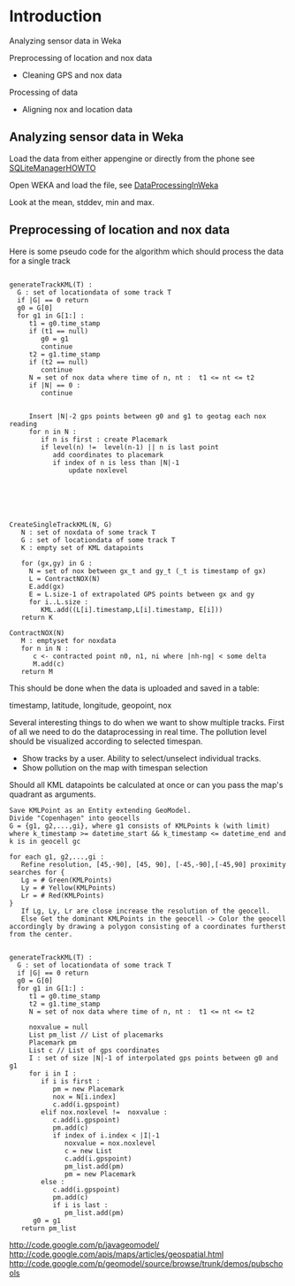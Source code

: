 # Introduction #

Analyzing sensor data in Weka

Preprocessing of location and nox data
  * Cleaning GPS and nox data

Processing of data
  * Aligning nox and location data


## Analyzing sensor data in Weka ##
Load the data from either appengine or directly from the phone see [SQLiteManagerHOWTO](SQLiteManagerHOWTO.md)

Open WEKA and load the file, see [DataProcessingInWeka](DataProcessingInWeka.md)

Look at the mean, stddev, min and max.

## Preprocessing of location and nox data ##
Here is some pseudo code for the algorithm which should process the data for a single track

```

generateTrackKML(T) :
  G : set of locationdata of some track T
  if |G| == 0 return
  g0 = G[0]
  for g1 in G[1:] : 
     t1 = g0.time_stamp
     if (t1 == null)
        g0 = g1
        continue
     t2 = g1.time_stamp
     if (t2 == null) 
        continue
     N = set of nox data where time of n, nt :  t1 <= nt <= t2
     if |N| == 0 : 
        continue
     

     Insert |N|-2 gps points between g0 and g1 to geotag each nox reading
     for n in N : 
        if n is first : create Placemark
        if level(n) !=  level(n-1) || n is last point 
           add coordinates to placemark
           if index of n is less than |N|-1 
               update noxlevel
     

  

  

CreateSingleTrackKML(N, G)
   N : set of noxdata of some track T
   G : set of locationdata of some track T
   K : empty set of KML datapoints 

   for (gx,gy) in G : 
     N = set of nox between gx_t and gy_t (_t is timestamp of gx)
     L = ContractNOX(N)
     E.add(gx)
     E = L.size-1 of extrapolated GPS points between gx and gy 
     for i..L.size : 
        KML.add((L[i].timestamp,L[i].timestamp, E[i]))
   return K

ContractNOX(N)
   M : emptyset for noxdata
   for n in N : 
      c <- contracted point n0, n1, ni where |nh-ng| < some delta 
      M.add(c) 
   return M
```

This should be done when the data is uploaded and saved in a table:

timestamp, latitude, longitude, geopoint, nox

Several interesting things to do when we want to show multiple tracks.
First of all we need to do the dataprocessing in real time. The pollution level should be visualized according to selected timespan.

  * Show tracks by a user. Ability to select/unselect individual tracks.
  * Show pollution on the map with timespan selection

Should all KML datapoints be calculated at once or can you pass the map's quadrant as arguments.

```
Save KMLPoint as an Entity extending GeoModel. 
Divide "Copenhagen" into geocells
G = {g1, g2,...,gi}, where g1 consists of KMLPoints k (with limit) where k_timestamp >= datetime_start && k_timestamp <= datetime_end and k is in geocell gc

for each g1, g2,...,gi : 
   Refine resolution, [45,-90], [45, 90], [-45,-90],[-45,90] proximity searches for {
   Lg = # Green(KMLPoints)
   Ly = # Yellow(KMLPoints)
   Lr = # Red(KMLPoints)
}
   If Lg, Ly, Lr are close increase the resolution of the geocell.
   Else Get the dominant KMLPoints in the geocell -> Color the geocell accordingly by drawing a polygon consisting of a coordinates furtherst from the center.
```

```

generateTrackKML(T) :
  G : set of locationdata of some track T
  if |G| == 0 return
  g0 = G[0]
  for g1 in G[1:] : 
     t1 = g0.time_stamp
     t2 = g1.time_stamp
     N = set of nox data where time of n, nt :  t1 <= nt <= t2

     noxvalue = null
     List pm_list // List of placemarks
     Placemark pm
     List c // List of gps coordinates
     I : set of size |N|-1 of interpolated gps points between g0 and g1 
     for i in I : 
        if i is first : 
           pm = new Placemark
           nox = N[i.index]
           c.add(i.gpspoint)
        elif nox.noxlevel !=  noxvalue : 
           c.add(i.gpspoint)
           pm.add(c)
           if index of i.index < |I|-1 
              noxvalue = nox.noxlevel
              c = new List
              c.add(i.gpspoint)
              pm_list.add(pm)
              pm = new Placemark
        else : 
           c.add(i.gpspoint)
           pm.add(c)
           if i is last :
              pm_list.add(pm)
      g0 = g1
   return pm_list
```

http://code.google.com/p/javageomodel/
http://code.google.com/apis/maps/articles/geospatial.html
http://code.google.com/p/geomodel/source/browse/trunk/demos/pubschools